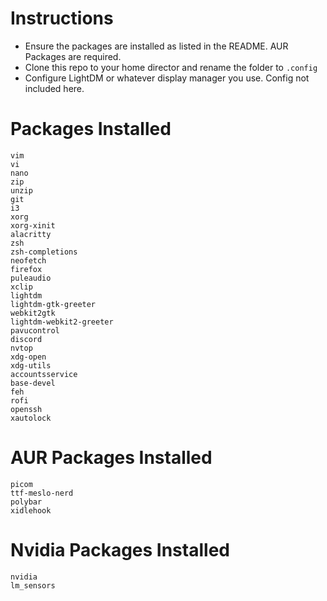# Instructions
- Ensure the packages are installed as listed in the README. AUR Packages are required.
- Clone this repo to your home director and rename the folder to `.config`
- Configure LightDM or whatever display manager you use. Config not included here.

# Packages Installed
```
vim
vi
nano
zip
unzip
git
i3
xorg
xorg-xinit
alacritty
zsh
zsh-completions
neofetch
firefox
puleaudio
xclip
lightdm
lightdm-gtk-greeter
webkit2gtk
lightdm-webkit2-greeter
pavucontrol
discord
nvtop
xdg-open
xdg-utils
accountsservice
base-devel
feh
rofi
openssh
xautolock
```

# AUR Packages Installed
```
picom
ttf-meslo-nerd
polybar
xidlehook
```

# Nvidia Packages Installed
```
nvidia
lm_sensors
```
